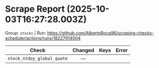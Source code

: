 # Scrape Report (2025-10-03T16:27:28.003Z)

Group: `stocks`  |  Run: https://github.com/AlbertoRoca96/scraping-checks-scheduler/actions/runs/18227914004

| Check | Changed | Keys | Error |
|---|:---:|:--|:--|
| `stock_ntdoy_global_quote` | — |  |  |
